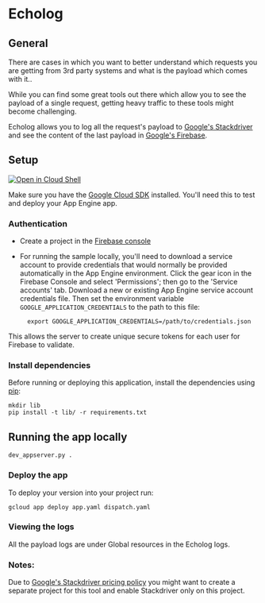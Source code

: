 # Echolog

## General
There are cases in which you want to better understand which requests you are getting from 3rd party systems and what is the payload which comes with it..

While you can find some great tools out there which allow you to see the payload of a single request, getting heavy traffic to these tools might become challenging.

Echolog allows you to log all the request's payload to [Google's Stackdriver](https://cloud.google.com/stackdriver/) and see the content of the last payload in [Google's Firebase](https://cloud.google.com/stackdriver/).


## Setup
[![Open in Cloud Shell][shell_img]][shell_link]

[shell_img]: http://gstatic.com/cloudssh/images/open-btn.png
[shell_link]: https://console.cloud.google.com/cloudshell/open?git_repo=https://github.com/doitintl/Echolog&page=editor&open_in_editor=README.md

Make sure you have the [Google Cloud SDK](https://cloud.google.com/sdk/) installed. You'll need this to test and deploy your App Engine app.

### Authentication
* Create a project in the [Firebase console](https://firebase.google.com/console)
* For running the sample locally, you'll need to download a service account to provide credentials that would normally be provided automatically in the App Engine environment. Click the gear icon in the Firebase Console and select 'Permissions'; then go to the 'Service accounts' tab. Download a new or existing App Engine service account credentials file. Then set the environment variable `GOOGLE_APPLICATION_CREDENTIALS` to the path to this file:

		export GOOGLE_APPLICATION_CREDENTIALS=/path/to/credentials.json

This allows the server to create unique secure tokens for each user for Firebase to validate.

### Install dependencies
Before running or deploying this application, install the dependencies using [pip](http://pip.readthedocs.io/en/stable/):
```
mkdir lib
pip install -t lib/ -r requirements.txt
```

## Running the app locally
```
dev_appserver.py .
```
    
### Deploy the app
To deploy your version into your project run:
```
gcloud app deploy app.yaml dispatch.yaml
```

### Viewing the logs
All the payload logs are under Global resources in the Echolog logs.

### Notes:
Due to [Google's Stackdriver pricing policy](https://cloud.google.com/stackdriver/pricing_v2) you might want to create a separate project for this tool and enable Stackdriver only on this project.